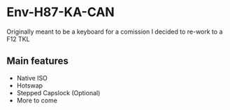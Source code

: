 # Env-H87-KA-CAN
Originally meant to be a keyboard for a comission I decided to re-work to a F12 TKL

## Main features
- Native ISO
- Hotswap
- Stepped Capslock (Optional)
- More to come
